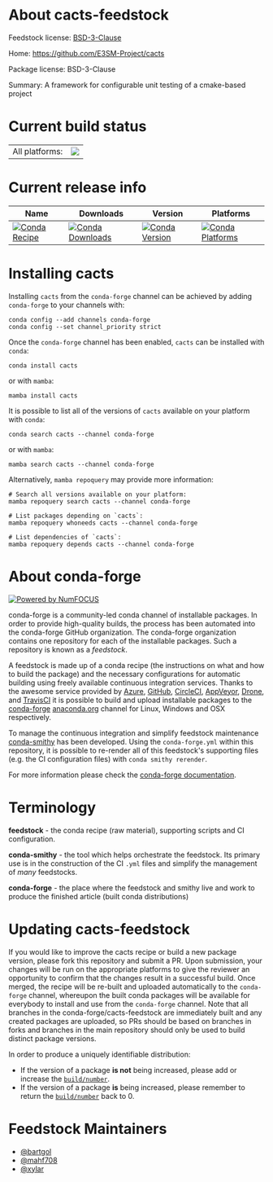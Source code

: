 About cacts-feedstock
=====================

Feedstock license: [BSD-3-Clause](https://github.com/conda-forge/cacts-feedstock/blob/main/LICENSE.txt)

Home: https://github.com/E3SM-Project/cacts

Package license: BSD-3-Clause

Summary: A framework for configurable unit testing of a cmake-based project

Current build status
====================


<table><tr><td>All platforms:</td>
    <td>
      <a href="https://dev.azure.com/conda-forge/feedstock-builds/_build/latest?definitionId=25497&branchName=main">
        <img src="https://dev.azure.com/conda-forge/feedstock-builds/_apis/build/status/cacts-feedstock?branchName=main">
      </a>
    </td>
  </tr>
</table>

Current release info
====================

| Name | Downloads | Version | Platforms |
| --- | --- | --- | --- |
| [![Conda Recipe](https://img.shields.io/badge/recipe-cacts-green.svg)](https://anaconda.org/conda-forge/cacts) | [![Conda Downloads](https://img.shields.io/conda/dn/conda-forge/cacts.svg)](https://anaconda.org/conda-forge/cacts) | [![Conda Version](https://img.shields.io/conda/vn/conda-forge/cacts.svg)](https://anaconda.org/conda-forge/cacts) | [![Conda Platforms](https://img.shields.io/conda/pn/conda-forge/cacts.svg)](https://anaconda.org/conda-forge/cacts) |

Installing cacts
================

Installing `cacts` from the `conda-forge` channel can be achieved by adding `conda-forge` to your channels with:

```
conda config --add channels conda-forge
conda config --set channel_priority strict
```

Once the `conda-forge` channel has been enabled, `cacts` can be installed with `conda`:

```
conda install cacts
```

or with `mamba`:

```
mamba install cacts
```

It is possible to list all of the versions of `cacts` available on your platform with `conda`:

```
conda search cacts --channel conda-forge
```

or with `mamba`:

```
mamba search cacts --channel conda-forge
```

Alternatively, `mamba repoquery` may provide more information:

```
# Search all versions available on your platform:
mamba repoquery search cacts --channel conda-forge

# List packages depending on `cacts`:
mamba repoquery whoneeds cacts --channel conda-forge

# List dependencies of `cacts`:
mamba repoquery depends cacts --channel conda-forge
```


About conda-forge
=================

[![Powered by
NumFOCUS](https://img.shields.io/badge/powered%20by-NumFOCUS-orange.svg?style=flat&colorA=E1523D&colorB=007D8A)](https://numfocus.org)

conda-forge is a community-led conda channel of installable packages.
In order to provide high-quality builds, the process has been automated into the
conda-forge GitHub organization. The conda-forge organization contains one repository
for each of the installable packages. Such a repository is known as a *feedstock*.

A feedstock is made up of a conda recipe (the instructions on what and how to build
the package) and the necessary configurations for automatic building using freely
available continuous integration services. Thanks to the awesome service provided by
[Azure](https://azure.microsoft.com/en-us/services/devops/), [GitHub](https://github.com/),
[CircleCI](https://circleci.com/), [AppVeyor](https://www.appveyor.com/),
[Drone](https://cloud.drone.io/welcome), and [TravisCI](https://travis-ci.com/)
it is possible to build and upload installable packages to the
[conda-forge](https://anaconda.org/conda-forge) [anaconda.org](https://anaconda.org/)
channel for Linux, Windows and OSX respectively.

To manage the continuous integration and simplify feedstock maintenance
[conda-smithy](https://github.com/conda-forge/conda-smithy) has been developed.
Using the ``conda-forge.yml`` within this repository, it is possible to re-render all of
this feedstock's supporting files (e.g. the CI configuration files) with ``conda smithy rerender``.

For more information please check the [conda-forge documentation](https://conda-forge.org/docs/).

Terminology
===========

**feedstock** - the conda recipe (raw material), supporting scripts and CI configuration.

**conda-smithy** - the tool which helps orchestrate the feedstock.
                   Its primary use is in the construction of the CI ``.yml`` files
                   and simplify the management of *many* feedstocks.

**conda-forge** - the place where the feedstock and smithy live and work to
                  produce the finished article (built conda distributions)


Updating cacts-feedstock
========================

If you would like to improve the cacts recipe or build a new
package version, please fork this repository and submit a PR. Upon submission,
your changes will be run on the appropriate platforms to give the reviewer an
opportunity to confirm that the changes result in a successful build. Once
merged, the recipe will be re-built and uploaded automatically to the
`conda-forge` channel, whereupon the built conda packages will be available for
everybody to install and use from the `conda-forge` channel.
Note that all branches in the conda-forge/cacts-feedstock are
immediately built and any created packages are uploaded, so PRs should be based
on branches in forks and branches in the main repository should only be used to
build distinct package versions.

In order to produce a uniquely identifiable distribution:
 * If the version of a package **is not** being increased, please add or increase
   the [``build/number``](https://docs.conda.io/projects/conda-build/en/latest/resources/define-metadata.html#build-number-and-string).
 * If the version of a package **is** being increased, please remember to return
   the [``build/number``](https://docs.conda.io/projects/conda-build/en/latest/resources/define-metadata.html#build-number-and-string)
   back to 0.

Feedstock Maintainers
=====================

* [@bartgol](https://github.com/bartgol/)
* [@mahf708](https://github.com/mahf708/)
* [@xylar](https://github.com/xylar/)

